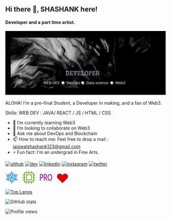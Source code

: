 ## Hi there 👋, SHASHANK here!
#### Developer and a part time artist. 
![Developer and a part time artist. ](https://github.com/jaiswalshash/jaiswalshash/blob/main/Untitled%20Design.png)

ALOHA! I'm a pre-final Student, a Developer in making, and a fan of Web3. 

Skills: WEB DEV : JAVA/ REACT / JS / HTML / CSS

- 🌱 I’m currently learning Web3 
- 👯 I’m looking to collaborate on Web3   
- 💬 Ask me about DevOps and Blockchain  
- 📫 How to reach me: Feel free to drop a mail : jaiswalshashank123@gmail.com 
- ⚡ Fun fact: I'm an undergrad in Fine Arts. 


[<img src='https://cdn.jsdelivr.net/npm/simple-icons@3.0.1/icons/github.svg' alt='github' height='40'>](https://github.com/jaiswalshash)  [<img src='https://cdn.jsdelivr.net/npm/simple-icons@3.0.1/icons/dev-dot-to.svg' alt='dev' height='40'>](https://dev.to/https://dev.to/jaiswal_shashank)  [<img src='https://cdn.jsdelivr.net/npm/simple-icons@3.0.1/icons/linkedin.svg' alt='linkedin' height='40'>](https://www.linkedin.com/in/https://www.linkedin.com/in/jaiswal-shashank//)  [<img src='https://cdn.jsdelivr.net/npm/simple-icons@3.0.1/icons/instagram.svg' alt='instagram' height='40'>](https://www.instagram.com/https://www.instagram.com/jaiswal_shashank_/?hl=en/)  [<img src='https://cdn.jsdelivr.net/npm/simple-icons@3.0.1/icons/twitter.svg' alt='twitter' height='40'>](https://twitter.com/https://twitter.com/_nt_an_avg_guy_)  

<a href='https://archiveprogram.github.com/'><img src='https://raw.githubusercontent.com/acervenky/animated-github-badges/master/assets/acbadge.gif' width='40' height='40'></a> <a href='https://docs.github.com/en/developers'><img src='https://raw.githubusercontent.com/acervenky/animated-github-badges/master/assets/devbadge.gif' width='40' height='40'></a> <a href='https://github.com/pricing'><img src='https://raw.githubusercontent.com/acervenky/animated-github-badges/master/assets/pro.gif' width='40' height='40'></a> <a href='https://docs.github.com/en/github/supporting-the-open-source-community-with-github-sponsors'><img src='https://raw.githubusercontent.com/acervenky/animated-github-badges/master/assets/sponsorbadge.gif' width='35' height='35'></a> 

[![Top Langs](https://github-readme-stats.vercel.app/api/top-langs/?username=jaiswalshash)](https://github.com/anuraghazra/github-readme-stats)

![GitHub stats](https://github-readme-stats.vercel.app/api?username=jaiswalshash&show_icons=true)  

![Profile views](https://gpvc.arturio.dev/jaiswalshash)  
